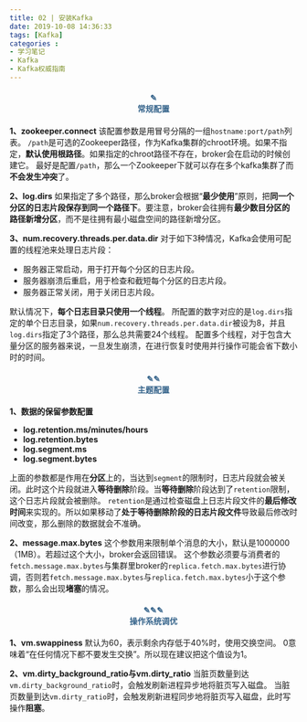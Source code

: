 ```yaml
---
title: 02 | 安装Kafka
date: 2019-10-08 14:36:33
tags: [Kafka]
categories :
- 学习笔记
- Kafka
- Kafka权威指南
---
```


#### <center><font color = "#36648B">✎</font><br/><font color = "#36648B">常规配置</font></center>
**1、zookeeper.connect**
该配置参数是用冒号分隔的一组`hostname:port/path`列表。
`/path`是可选的Zookeeper路径，作为Kafka集群的chroot环境。如果不指定，**默认使用根路径**。如果指定的chroot路径不存在，broker会在启动的时候创建它。
最好是配置`/path`，那么一个Zookeeper下就可以存在多个kafka集群了而**不会发生冲突**了。

**2、log.dirs**
如果指定了多个路径，那么broker会根据“**最少使用**”原则，把**同一个分区的日志片段保存到同一个路径下**。要注意，broker会往拥有**最少数目分区的路径新增分区**，而不是往拥有最小磁盘空间的路径新增分区。

**3、num.recovery.threads.per.data.dir**
对于如下3种情况，Kafka会使用可配置的线程池来处理日志片段：
- 服务器正常启动，用于打开每个分区的日志片段。
- 服务器崩溃后重启，用于检查和截短每个分区的日志片段。
- 服务器正常关闭，用于关闭日志片段。

默认情况下，**每个日志目录只使用一个线程**。
所配置的数字对应的是`log.dirs`指定的单个日志目录，如果`num.recovery.threads.per.data.dir`被设为8，并且`log.dirs`指定了3个路径，那么总共需要24个线程。
配置多个线程，对于包含大量分区的服务器来说，一旦发生崩溃，在进行恢复时使用并行操作可能会省下数小时的时间。


#### <center><font color = "#36648B">✎✎</font><br/><font color = "#36648B">主题配置</font></center>

**1、数据的保留参数配置**
- **log.retention.ms/minutes/hours**
- **log.retention.bytes**
- **log.segment.ms**
- **log.segment.bytes**

上面的参数都是作用在**分区**上的，当达到`segment`的限制时，日志片段就会被关闭。此时这个片段就进入**等待删除**阶段。当**等待删除**阶段达到了`retention`限制，这个日志片段就会被删除。
`retention`是通过检查磁盘上日志片段文件的**最后修改时间**来实现的。所以如果移动了**处于等待删除阶段的日志片段文件**导致最后修改时间改变，那么删除的数据就会不准确。

**2、message.max.bytes**
这个参数用来限制单个消息的大小，默认是1000000（1MB）。若超过这个大小，broker会返回错误。
这个参数必须要与消费者的`fetch.message.max.bytes`与集群里broker的`replica.fetch.max.bytes`进行协调，否则若`fetch.message.max.bytes`与`replica.fetch.max.bytes`小于这个参数，那么会出现**堵塞**的情况。



#### <center><font color = "#36648B">✎✎✎</font><br/><font color = "#36648B">操作系统调优</font></center>
**1、vm.swappiness**
默认为60，表示剩余内存低于40%时，使用交换空间。
0意味着“在任何情况下都不要发生交换”。所以现在建议把这个值设为1。

**2、vm.dirty_background_ratio与vm.dirty_ratio**
当脏页数量到达`vm.dirty_background_ratio`时，会触发刷新进程异步地将脏页写入磁盘。
当脏页数量到达`vm.dirty_ratio`时，会触发刷新进程同步地将脏页写入磁盘，此时写操作**阻塞**。

